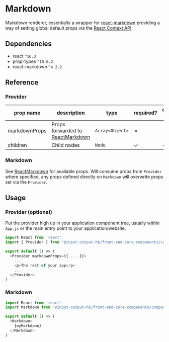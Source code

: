 # Markdown

Markdown renderer, essentially a wrapper for [react-markdown](https://github.com/rexxars/react-markdown) providing a way of setting global default props via the [React Context API](https://reactjs.org/docs/context.html).

## Dependencies

* react `^16.3`
* prop-types `^15.6.2`
* react-markdown `^4.2.2`

## Reference

### Provider

| prop name | description | type | required? | default value |
| --------- | ----------- | ---- | --------- | ------------- |
| markdownProps | Props forwarded to [ReactMarkdown](https://github.com/rexxars/react-markdown) | `Array<Object>` | ✗ | - |
| children | Child nodes | `Node` | ✓ | - |

### Markdown

See [ReactMarkdown](https://github.com/rexxars/react-markdown) for available props. Will consume props from `Provider` where specified, any props defined directly on `Markdown` will overwrite props set via the `Provider`.

## Usage

### Provider (optional)

Put the provider high up in your application component tree, usually within `App.js` or the main entry point to your application/website.

```javascript
import React from 'react'
import { Provider } from '@input-output-hk/front-end-core-components/components/Markdown'

export default () => (
  <Provider markdownProps={{ ... }}>
    ...
    <p>The rest of your app</p>
    ...
  </Provider>
)

```

### Markdown

```javascript
import React from 'react'
import Markdown from '@input-output-hk/front-end-core-components/components/Markdown'

export default () => (
  <Markdown>
    {myMarkdown}
  </Markdown>
)

```
